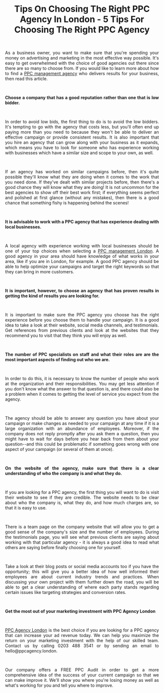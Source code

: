 <h1 style="text-align: center;"><strong>Tips On Choosing The Right PPC Agency In London - 5 Tips For Choosing The Right PPC Agency</strong></h1>
<p style="text-align: justify;">&nbsp;</p>
<p style="text-align: justify;"><span style="font-weight: 400;">As a business owner, you want to make sure that you're spending your money on advertising and marketing in the most effective way possible. It's easy to get overwhelmed with the choice of good agencies out there since there are so many to choose from. If you would like to learn more about how to find a </span><a href="https://ppcagency.london/ppc-management-agency"><span style="font-weight: 400;">PPC management agency</span></a><span style="font-weight: 400;"> who delivers results for your business, then read this article.</span></p>
<p style="text-align: justify;">&nbsp;</p>
<p style="text-align: justify;"><strong>Choose a company that has a good reputation rather than one that is low bidder.</strong></p>
<p style="text-align: justify;">&nbsp;</p>
<p style="text-align: justify;"><span style="font-weight: 400;">In order to avoid low bids, the first thing to do is to avoid the low bidders. It's tempting to go with the agency that costs less, but you'll often end up paying more than you need to because they won't be able to deliver an effective campaign or provide consistent results. It is also important that you hire an agency that can grow along with your business as it expands, which means you have to look for someone who has experience working with businesses which have a similar size and scope to your own, as well.</span></p>
<p style="text-align: justify;">&nbsp;</p>
<p style="text-align: justify;"><span style="font-weight: 400;">If an agency has worked on similar campaigns before, then it's quite possible they'll know what they are doing when it comes to the work that you need done. If they've dealt with similar projects before, then there's a good chance they will know what they are doing! It is not uncommon for the best agencies to show off their best work first; if everything seems perfect and polished at first glance (without any mistakes), then there is a good chance that something fishy is happening behind the scenes!</span></p>
<p style="text-align: justify;">&nbsp;</p>
<p style="text-align: justify;"><strong>It is advisable to work with a PPC agency that has experience dealing with local businesses.</strong></p>
<p style="text-align: justify;">&nbsp;</p>
<p style="text-align: justify;"><span style="font-weight: 400;">A local agency with experience working with local businesses should be one of your top choices when selecting a </span><a href="https://ppcagency.london/top-5-reasons-to-hire-a-specialist-agency-for-ppc-management-london-wide/"><span style="font-weight: 400;">PPC management London</span></a><span style="font-weight: 400;">. A good agency in your area should have knowledge of what works in your area, like if you are in London, for example. A good PPC agency should be able to help optimize your campaigns and target the right keywords so that they can bring in more customers.</span></p>
<p style="text-align: justify;">&nbsp;</p>
<p style="text-align: justify;"><strong>It is important, however, to choose an agency that has proven results in getting the kind of results you are looking for.</strong></p>
<p style="text-align: justify;">&nbsp;</p>
<p style="text-align: justify;"><span style="font-weight: 400;">It is important to make sure the PPC agency you choose has the right experience before you choose them to handle your campaign. It is a good idea to take a look at their website, social media channels, and testimonials. Get references from previous clients and look at the websites that they recommend you to visit that they think you will enjoy as well.</span></p>
<p style="text-align: justify;">&nbsp;</p>
<p style="text-align: justify;"><strong>The number of PPC specialists on staff and what their roles are are the most important aspects of finding out who we are.</strong></p>
<p style="text-align: justify;">&nbsp;</p>
<p style="text-align: justify;"><span style="font-weight: 400;">In order to do this, it is necessary to know the number of people who work at the organization and their responsibilities. You may get less attention if you don't know what the answer to that question is, and there could also be a problem when it comes to getting the level of service you expect from the agency.</span></p>
<p style="text-align: justify;">&nbsp;</p>
<p style="text-align: justify;"><span style="font-weight: 400;">The agency should be able to answer any question you have about your campaign or make changes as needed to your campaign at any time if it is a large organization with an abundance of employees. Moreover, if the company does not reply promptly after you ask them a question, then you might have to wait for days before you hear back from them about your question--and this could be problematic if something goes wrong with one aspect of your campaign (or several of them at once).</span></p>
<p style="text-align: justify;">&nbsp;</p>
<p style="text-align: justify;"><strong>On the website of the agency, make sure that there is a clear understanding of who the company is and what they do.</strong></p>
<p style="text-align: justify;">&nbsp;</p>
<p style="text-align: justify;"><span style="font-weight: 400;">If you are looking for a PPC agency, the first thing you will want to do is visit their website to see if they are credible. The website needs to be clear about who the company is, what they do, and how much charges are, so that it is easy to use.</span></p>
<p style="text-align: justify;">&nbsp;</p>
<p style="text-align: justify;"><span style="font-weight: 400;">There is a team page on the company website that will allow you to get a good sense of the company's size and the number of employees. During the testimonials page, you will see what previous clients are saying about working with that particular agency - it is always a good idea to read what others are saying before finally choosing one for yourself.</span></p>
<p style="text-align: justify;">&nbsp;</p>
<p style="text-align: justify;"><span style="font-weight: 400;">Take a look at their blog posts or social media accounts too if you have the opportunity; this will give you a better idea of how well informed their employees are about current industry trends and practices. When discussing your own project with them further down the road, you will be able to get a clear understanding of where each party stands regarding certain issues like targeting strategies and conversion rates.</span></p>
<p style="text-align: justify;">&nbsp;</p>
<p style="text-align: justify;"><strong>Get the most out of your marketing investment with PPC Agency London</strong></p>
<p style="text-align: justify;">&nbsp;</p>
<p style="text-align: justify;"><a href="https://ppcagency.london/"><span style="font-weight: 400;">PPC Agency London</span></a><span style="font-weight: 400;"> is the best choice if you are looking for a PPC agency that can increase your ad revenue today. We can help you maximize the return on your marketing investment with the help of our skilled team. Contact us by calling 0203 488 3541 or by sending an email to hello@ppcagency.london.</span></p>
<p style="text-align: justify;">&nbsp;</p>
<p style="text-align: justify;"><span style="font-weight: 400;">Our company offers a FREE PPC Audit in order to get a more comprehensive idea of the success of your current campaign so that we can make improve it. We'll show you where you're losing money as well as what's working for you and tell you where to improve.</span></p>
